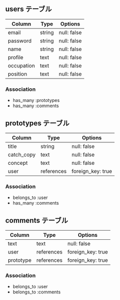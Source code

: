 
## users テーブル

| Column     | Type   | Options     |
| ---------- | ------ | ----------- |
| email      | string | null: false |
| password   | string | null: false |
| name       | string | null: false |
| profile    | text   | null: false |
| occupation | text   | null: false |
| position   | text   | null: false |

### Association

- has_many :prototypes
- has_many :comments 



## prototypes テーブル

| Column     | Type        | Options                       |
| ---------- | ----------- | ----------------------------- |
| title      | string      | null: false                   |
| catch_copy | text        | null: false                   |
| concept    | text        | null: false                   |
| user       | references  | foreign_key: true             |

### Association

- belongs_to :user
- has_many :comments 



## comments テーブル

| Column       | Type       | Options                        |
| ------------ | ---------- | ------------------------------ |
| text         | text       | null: false                    |
| user         | references | foreign_key: true              |
| prototype    | references | foreign_key: true              |

### Association

- belongs_to :user
- belongs_to :comments
